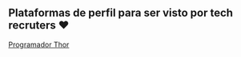 ## Plataformas de perfil para ser visto por tech recruters ❤️

[Programador Thor](https://programathor.com.br/)

